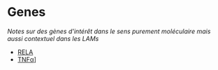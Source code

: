 # Genes

*Notes sur des gènes d'intérêt dans le sens purement moléculaire mais aussi contextuel dans les LAMs*

* [RELA](./Genes/Rela)
* [TNFα](./Genes/TNFα)]
